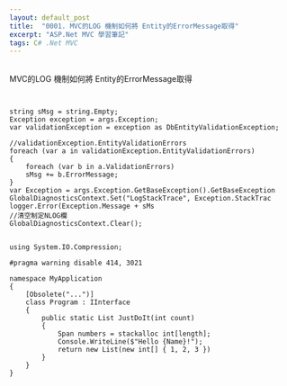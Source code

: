 ```yaml
---
layout: default_post
title:  "0001. MVC的LOG 機制如何將 Entity的ErrorMessage取得"
excerpt: "ASP.Net MVC 學習筆記"
tags: C# .Net MVC
---
```

<div class="summary">
<br/>
MVC的LOG 機制如何將 Entity的ErrorMessage取得
</div>

<pre>
<code class="csharp atom-one-dark">

string sMsg = string.Empty;
Exception exception = args.Exception;
var validationException = exception as DbEntityValidationException;

//validationException.EntityValidationErrors
foreach (var a in validationException.EntityValidationErrors)
{
    foreach (var b in a.ValidationErrors)
    sMsg += b.ErrorMessage;
}
var Exception = args.Exception.GetBaseException().GetBaseException
GlobalDiagnosticsContext.Set("LogStackTrace", Exception.StackTrac
logger.Error(Exception.Message + sMs
//清空制定NLOG欄
GlobalDiagnosticsContext.Clear();


using System.IO.Compression;

#pragma warning disable 414, 3021

namespace MyApplication
{
    [Obsolete("...")]
    class Program : IInterface
    {
        public static List<int> JustDoIt(int count)
        {
            Span<int> numbers = stackalloc int[length];
            Console.WriteLine($"Hello {Name}!");
            return new List<int>(new int[] { 1, 2, 3 })
        }
    }
}
</code>
</pre>